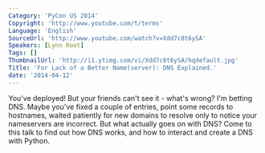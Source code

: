 ```yaml
---
Category: 'PyCon US 2014'
Copyright: 'http://www.youtube.com/t/terms'
Language: 'English'
SourceUrl: 'http://www.youtube.com/watch?v=Xdd7c8t6ySA'
Speakers: [Lynn Root]
Tags: []
ThumbnailUrl: 'http://i1.ytimg.com/vi/Xdd7c8t6ySA/hqdefault.jpg'
Title: 'For Lack of a Better Name(server): DNS Explained.'
date: '2014-04-12'
---
```

You've deployed! But your friends can't see it - what's wrong? I'm betting DNS. Maybe you've fixed a couple of entries, point some records to hostnames, waited patiently for new domains to resolve only to notice your nameservers are incorrect. But what actually goes on with DNS? Come to this talk to find out how DNS works, and how to interact and create a DNS with Python.
